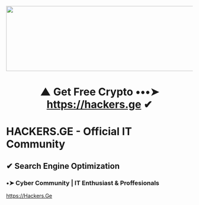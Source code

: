 <p align="center"><img src="https://media1.giphy.com/media/FVKTpVWb1DY3WNCYHA/giphy.gif" width="550" height="176"></center> 

# <p align="center"> ▲ Get Free Crypto •••➤ https://hackers.ge ✔ </center>




# HACKERS.GE - Official IT Community

## ✔ Search Engine Optimization

### •➤ Cyber Community | IT Enthusiast & Proffesionals

https://Hackers.Ge

